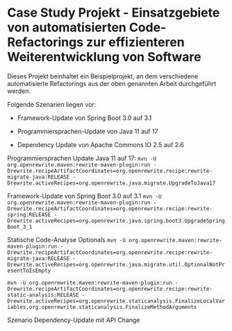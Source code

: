 # Case Study Projekt - Einsatzgebiete von automatisierten Code-Refactorings zur effizienteren Weiterentwicklung von Software

Dieses Projekt beinhaltet ein Beispielprojekt, an dem verschiedene automatisierte Refactorings aus der oben genannten Arbeit durchgeführt werden.

Folgende Szenarien liegen vor:

- Framework-Update von Spring Boot 3.0 auf 3.1

- Programmiersprachen-Update von Java 11 auf 17

- Dependency Update von Apache Commons IO 2.5 auf 2.6

Programmiersprachen Update Java 11 auf 17:
`mvn -U org.openrewrite.maven:rewrite-maven-plugin:run -Drewrite.recipeArtifactCoordinates=org.openrewrite.recipe:rewrite-migrate-java:RELEASE -Drewrite.activeRecipes=org.openrewrite.java.migrate.UpgradeToJava17`

Framework-Update von Spring Boot 3.0 auf 3.1
`mvn -U org.openrewrite.maven:rewrite-maven-plugin:run -Drewrite.recipeArtifactCoordinates=org.openrewrite.recipe:rewrite-spring:RELEASE -Drewrite.activeRecipes=org.openrewrite.java.spring.boot3.UpgradeSpringBoot_3_1`

Statische Code-Analyse Optionals
`mvn -U org.openrewrite.maven:rewrite-maven-plugin:run -Drewrite.recipeArtifactCoordinates=org.openrewrite.recipe:rewrite-migrate-java:RELEASE -Drewrite.activeRecipes=org.openrewrite.java.migrate.util.OptionalNotPresentToIsEmpty`

`mvn -U org.openrewrite.maven:rewrite-maven-plugin:run -Drewrite.recipeArtifactCoordinates=org.openrewrite.recipe:rewrite-static-analysis:RELEASE -Drewrite.activeRecipes=org.openrewrite.staticanalysis.FinalizeLocalVariables,org.openrewrite.staticanalysis.FinalizeMethodArguments`

Szenario Dependency-Update mit API Change
